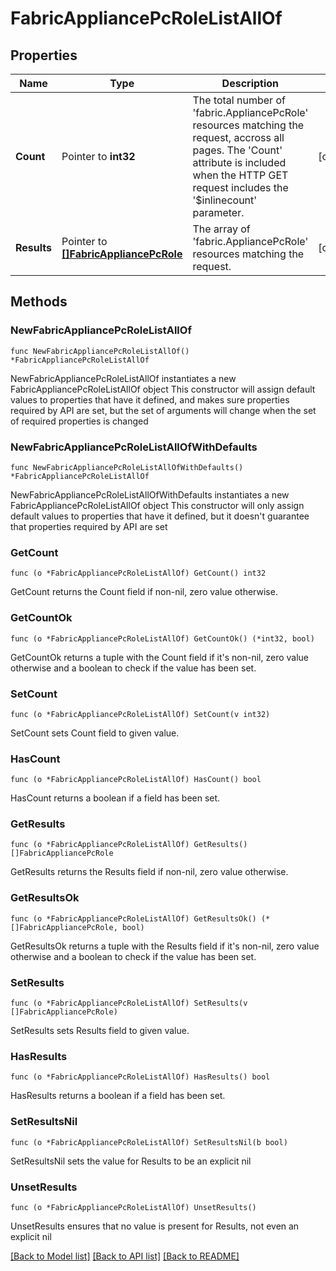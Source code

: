 # FabricAppliancePcRoleListAllOf

## Properties

Name | Type | Description | Notes
------------ | ------------- | ------------- | -------------
**Count** | Pointer to **int32** | The total number of &#39;fabric.AppliancePcRole&#39; resources matching the request, accross all pages. The &#39;Count&#39; attribute is included when the HTTP GET request includes the &#39;$inlinecount&#39; parameter. | [optional] 
**Results** | Pointer to [**[]FabricAppliancePcRole**](fabric.AppliancePcRole.md) | The array of &#39;fabric.AppliancePcRole&#39; resources matching the request. | [optional] 

## Methods

### NewFabricAppliancePcRoleListAllOf

`func NewFabricAppliancePcRoleListAllOf() *FabricAppliancePcRoleListAllOf`

NewFabricAppliancePcRoleListAllOf instantiates a new FabricAppliancePcRoleListAllOf object
This constructor will assign default values to properties that have it defined,
and makes sure properties required by API are set, but the set of arguments
will change when the set of required properties is changed

### NewFabricAppliancePcRoleListAllOfWithDefaults

`func NewFabricAppliancePcRoleListAllOfWithDefaults() *FabricAppliancePcRoleListAllOf`

NewFabricAppliancePcRoleListAllOfWithDefaults instantiates a new FabricAppliancePcRoleListAllOf object
This constructor will only assign default values to properties that have it defined,
but it doesn't guarantee that properties required by API are set

### GetCount

`func (o *FabricAppliancePcRoleListAllOf) GetCount() int32`

GetCount returns the Count field if non-nil, zero value otherwise.

### GetCountOk

`func (o *FabricAppliancePcRoleListAllOf) GetCountOk() (*int32, bool)`

GetCountOk returns a tuple with the Count field if it's non-nil, zero value otherwise
and a boolean to check if the value has been set.

### SetCount

`func (o *FabricAppliancePcRoleListAllOf) SetCount(v int32)`

SetCount sets Count field to given value.

### HasCount

`func (o *FabricAppliancePcRoleListAllOf) HasCount() bool`

HasCount returns a boolean if a field has been set.

### GetResults

`func (o *FabricAppliancePcRoleListAllOf) GetResults() []FabricAppliancePcRole`

GetResults returns the Results field if non-nil, zero value otherwise.

### GetResultsOk

`func (o *FabricAppliancePcRoleListAllOf) GetResultsOk() (*[]FabricAppliancePcRole, bool)`

GetResultsOk returns a tuple with the Results field if it's non-nil, zero value otherwise
and a boolean to check if the value has been set.

### SetResults

`func (o *FabricAppliancePcRoleListAllOf) SetResults(v []FabricAppliancePcRole)`

SetResults sets Results field to given value.

### HasResults

`func (o *FabricAppliancePcRoleListAllOf) HasResults() bool`

HasResults returns a boolean if a field has been set.

### SetResultsNil

`func (o *FabricAppliancePcRoleListAllOf) SetResultsNil(b bool)`

 SetResultsNil sets the value for Results to be an explicit nil

### UnsetResults
`func (o *FabricAppliancePcRoleListAllOf) UnsetResults()`

UnsetResults ensures that no value is present for Results, not even an explicit nil

[[Back to Model list]](../README.md#documentation-for-models) [[Back to API list]](../README.md#documentation-for-api-endpoints) [[Back to README]](../README.md)


